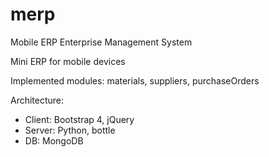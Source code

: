 # merp
Mobile ERP Enterprise Management System

Mini ERP for mobile devices

Implemented modules: materials, suppliers, purchaseOrders

Architecture: 
- Client: Bootstrap 4, jQuery
- Server: Python, bottle
- DB: MongoDB

